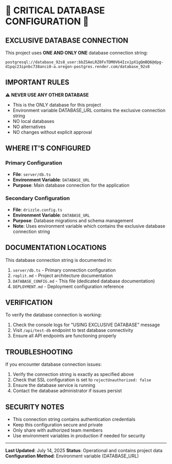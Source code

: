 # 🚨 CRITICAL DATABASE CONFIGURATION 🚨

## EXCLUSIVE DATABASE CONNECTION

This project uses **ONE AND ONLY ONE** database connection string:

```
postgresql://database_92s8_user:bbZSAeLRZ0FxTDM0V64Izx1pX1gQmBQ6@dpg-d1pqc23ipnbc738anci0-a.oregon-postgres.render.com/database_92s8
```

## IMPORTANT RULES

⚠️ **NEVER USE ANY OTHER DATABASE**
- This is the ONLY database for this project
- Environment variable DATABASE_URL contains the exclusive connection string
- NO local databases
- NO alternatives
- NO changes without explicit approval

## WHERE IT'S CONFIGURED

### Primary Configuration
- **File**: `server/db.ts`
- **Environment Variable**: `DATABASE_URL`
- **Purpose**: Main database connection for the application

### Secondary Configuration
- **File**: `drizzle.config.ts`
- **Environment Variable**: `DATABASE_URL`
- **Purpose**: Database migrations and schema management
- **Note**: Uses environment variable which contains the exclusive database connection string

## DOCUMENTATION LOCATIONS

This database connection string is documented in:
1. `server/db.ts` - Primary connection configuration
2. `replit.md` - Project architecture documentation
3. `DATABASE_CONFIG.md` - This file (dedicated database documentation)
4. `DEPLOYMENT.md` - Deployment configuration reference

## VERIFICATION

To verify the database connection is working:
1. Check the console logs for "USING EXCLUSIVE DATABASE" message
2. Visit `/api/test-db` endpoint to test database connectivity
3. Ensure all API endpoints are functioning properly

## TROUBLESHOOTING

If you encounter database connection issues:
1. Verify the connection string is exactly as specified above
2. Check that SSL configuration is set to `rejectUnauthorized: false`
3. Ensure the database service is running
4. Contact the database administrator if issues persist

## SECURITY NOTES

- This connection string contains authentication credentials
- Keep this configuration secure and private
- Only share with authorized team members
- Use environment variables in production if needed for security

---

**Last Updated**: July 14, 2025
**Status**: Operational and contains project data
**Configuration Method**: Environment variable (DATABASE_URL)